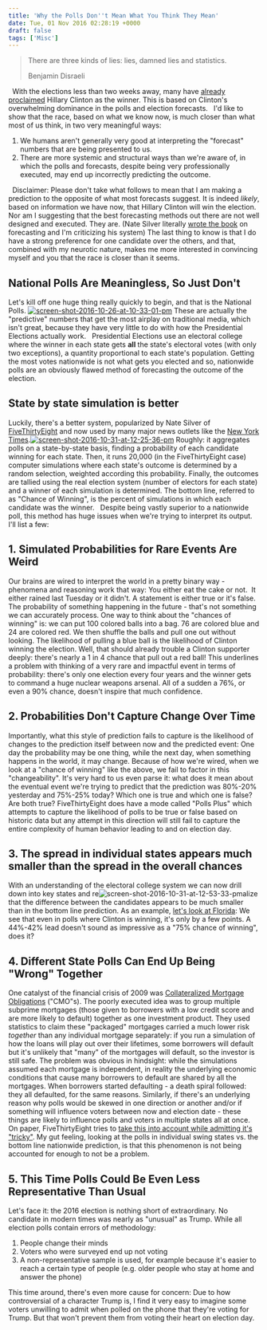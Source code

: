 ```yaml
---
title: 'Why the Polls Don''t Mean What You Think They Mean'
date: Tue, 01 Nov 2016 02:28:19 +0000
draft: false
tags: ['Misc']
---
```


> There are three kinds of lies: lies, damned lies and statistics.
> 
> Benjamin Disraeli

  With the elections less than two weeks away, many have [already proclaimed](http://fivethirtyeight.com/features/clinton-probably-finished-off-trump-last-night/) Hillary Clinton as the winner. This is based on Clinton's overwhelming dominance in the polls and election forecasts.   I'd like to show that the race, based on what we know now, is much closer than what most of us think, in two very meaningful ways:

1.  We humans aren't generally very good at interpreting the "forecast" numbers that are being presented to us.
2.  There are more systemic and structural ways than we're aware of, in which the polls and forecasts, despite being very professionally executed, may end up incorrectly predicting the outcome.

  Disclaimer: Please don't take what follows to mean that I am making a prediction to the opposite of what most forecasts suggest. It is indeed _likely_, based on information we have now, that Hillary Clinton will win the election. Nor am I suggesting that the best forecasting methods out there are not well designed and executed. They are. (Nate Silver literally [wrote the book](https://smile.amazon.com/Signal-Noise-Many-Predictions-Fail-but/dp/0143125087/) on forecasting and I'm criticizing his system) The last thing to know is that I do have a strong preference for one candidate over the others, and that, combined with my neurotic nature, makes me more interested in convincing myself and you that the race is closer than it seems.  

National Polls Are Meaningless, So Just Don't
---------------------------------------------

Let's kill off one huge thing really quickly to begin, and that is the National Polls. [![screen-shot-2016-10-26-at-10-33-01-pm](http://pashabitz.com/wp-content/uploads/2016/10/Screen-Shot-2016-10-26-at-10.33.01-PM-300x273.png)](http://pashabitz.com/wp-content/uploads/2016/10/Screen-Shot-2016-10-26-at-10.33.01-PM.png) These are actually the "predictive" numbers that get the most airplay on traditional media, which isn't great, because they have very little to do with how the Presidential Elections actually work.   Presidential Elections use an electoral college where the winner in each state gets **all** the state's electoral votes (with only two exceptions), a quantity proportional to each state's population. Getting the most votes nationwide is not what gets you elected and so, nationwide polls are an obviously flawed method of forecasting the outcome of the election.

State by state simulation is better
-----------------------------------

Luckily, there's a better system, popularized by Nate Silver of [FiveThirtyEight](http://projects.fivethirtyeight.com/2016-election-forecast/) and now used by many major news outlets like the [New York Times](http://www.nytimes.com/interactive/2016/upshot/presidential-polls-forecast.html?action=click&pgtype=Homepage&clickSource=story-heading&module=c-column-middle-span-region&region=c-column-middle-span-region&WT.nav=c-column-middle-span-region).[![screen-shot-2016-10-31-at-12-25-36-pm](http://pashabitz.com/wp-content/uploads/2016/10/Screen-Shot-2016-10-31-at-12.25.36-PM-300x272.png)](http://pashabitz.com/wp-content/uploads/2016/10/Screen-Shot-2016-10-31-at-12.25.36-PM.png) Roughly: it aggregates polls on a state-by-state basis, finding a probability of each candidate winning for each state. Then, it runs 20,000 (in the FiveThirtyEight case) computer simulations where each state's outcome is determined by a random selection, weighted according this probability. Finally, the outcomes are tallied using the real election system (number of electors for each state) and a winner of each simulation is determined. The bottom line, referred to as "Chance of Winning", is the percent of simulations in which each candidate was the winner.   Despite being vastly superior to a nationwide poll, this method has huge issues when we're trying to interpret its output. I'll list a few:  

1. Simulated Probabilities for Rare Events Are Weird
----------------------------------------------------

Our brains are wired to interpret the world in a pretty binary way - phenomena and reasoning work that way: You either eat the cake or not.  It either rained last Tuesday or it didn't. A statement is either true or it's false. The probability of something happening in the future - that's not something we can accurately process. One way to think about the "chances of winning" is: we can put 100 colored balls into a bag. 76 are colored blue and 24 are colored red. We then shuffle the balls and pull one out without looking. The likelihood of pulling a blue ball is the likelihood of Clinton winning the election. Well, that should already trouble a Clinton supporter deeply: there's nearly a 1 in 4 chance that pull out a red ball! This underlines a problem with thinking of a very rare and impactful event in terms of probability: there's only one election every four years and the winner gets to command a huge nuclear weapons arsenal. All of a sudden a 76%, or even a 90% chance, doesn't inspire that much confidence.  

2\. Probabilities Don't Capture Change Over Time
------------------------------------------------

Importantly, what this style of prediction fails to capture is the likelihood of changes to the prediction itself between now and the predicted event: One day the probability may be one thing, while the next day, when something happens in the world, it may change. Because of how we're wired, when we look at a "chance of winning" like the above, we fail to factor in this "changeability". It's very hard to us even parse it: what does it mean about the eventual event we're trying to predict that the prediction was 80%-20% yesterday and 75%-25% today? Which one is true and which one is false? Are both true? FiveThirtyEight does have a mode called "Polls Plus" which attempts to capture the likelihood of polls to be true or false based on historic data but any attempt in this direction will still fail to capture the entire complexity of human behavior leading to and on election day.  

3\. The spread in individual states appears much smaller than the spread in the overall chances
-----------------------------------------------------------------------------------------------

With an understanding of the electoral college system we can now drill down into key states and re![screen-shot-2016-10-31-at-12-53-33-pm](http://pashabitz.com/wp-content/uploads/2016/10/Screen-Shot-2016-10-31-at-12.53.33-PM-300x180.png)alize that the difference between the candidates appears to be much smaller than in the bottom line prediction. As an example, [let's look at Florida](http://projects.fivethirtyeight.com/2016-election-forecast/florida/): We see that even in polls where Clinton is winning, it's only by a few points. A 44%-42% lead doesn't sound as impressive as a "75% chance of winning", does it?    

4\. Different State Polls Can End Up Being "Wrong" Together
-----------------------------------------------------------

One catalyst of the financial crisis of 2009 was [Collateralized Mortgage Obligations](https://en.wikipedia.org/wiki/Collateralized_mortgage_obligation) ("CMO"s). The poorly executed idea was to group multiple subprime mortgages (those given to borrowers with a low credit score and are more likely to default) together as one investment product. They used statistics to claim these "packaged" mortgages carried a much lower risk _together_ than any individual mortgage separately: if you run a simulation of how the loans will play out over their lifetimes, some borrowers will default but it's unlikely that "many" of the mortgages will default, so the investor is still safe. The problem was obvious in hindsight: while the simulations assumed each mortgage is independent, in reality the underlying economic conditions that cause many borrowers to default are shared by all the mortgages. When borrowers started defaulting - a death spiral followed: they all defaulted, for the same reasons. Similarly, if there's an underlying reason why polls would be skewed in one direction or another and/or if something will influence voters between now and election date - these things are likely to influence polls and voters in multiple states all at once. On paper, FiveThirtyEight tries to [take this into account while admitting it's "tricky"](http://fivethirtyeight.com/features/a-users-guide-to-fivethirtyeights-2016-general-election-forecast/). My gut feeling, looking at the polls in individual swing states vs. the bottom line nationwide prediction, is that this phenomenon is not being accounted for enough to not be a problem.  

5\. This Time Polls Could Be Even Less Representative Than Usual
----------------------------------------------------------------

Let's face it: the 2016 election is nothing short of extraordinary. No candidate in modern times was nearly as "unusual" as Trump. While all election polls contain errors of methodology:

1.  People change their minds
2.  Voters who were surveyed end up not voting
3.  A non-representative sample is used, for example because it's easier to reach a certain type of people (e.g. older people who stay at home and answer the phone)

This time around, there's even more cause for concern: Due to how controversial of a character Trump is, I find it very easy to imagine some voters unwilling to admit when polled on the phone that they're voting for Trump. But that won't prevent them from voting their heart on election day.